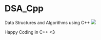 # DSA_Cpp
Data Structures and Algorithms using C++
<img src="https://wallpapers.com/images/hd/think-about-coding-qlib86o7bz1fqbub.jpg">


Happy Coding in C++ <3
